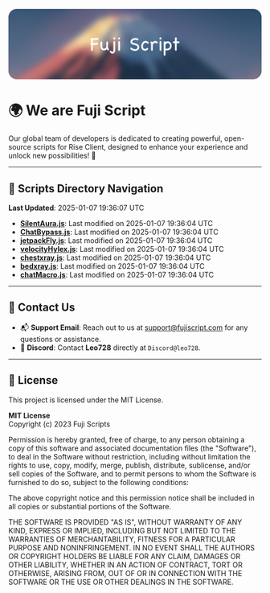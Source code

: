 ![Banner](.github/b.webp)

# 🌍 **We are Fuji Script**

Our global team of developers is dedicated to creating powerful, open-source scripts for Rise Client, designed to enhance your experience and unlock new possibilities! 🌟

---
<!-- SCRIPTS_NAVIGATION_START -->
## 📂 **Scripts Directory Navigation**

**Last Updated**: 2025-01-07 19:36:07 UTC

- **[SilentAura.js](scripts/SilentAura.js)**: Last modified on 2025-01-07 19:36:04 UTC
- **[ChatBypass.js](scripts/ChatBypass.js)**: Last modified on 2025-01-07 19:36:04 UTC
- **[jetpackFly.js](scripts/jetpackFly.js)**: Last modified on 2025-01-07 19:36:04 UTC
- **[velocityHylex.js](scripts/velocityHylex.js)**: Last modified on 2025-01-07 19:36:04 UTC
- **[chestxray.js](scripts/chestxray.js)**: Last modified on 2025-01-07 19:36:04 UTC
- **[bedxray.js](scripts/bedxray.js)**: Last modified on 2025-01-07 19:36:04 UTC
- **[chatMacro.js](scripts/chatMacro.js)**: Last modified on 2025-01-07 19:36:04 UTC

<!-- SCRIPTS_NAVIGATION_END -->

---

## 💬 **Contact Us**  
- 📬 **Support Email**: Reach out to us at [support@fujiscript.com](mailto:support@fujiscript.com) for any questions or assistance.  
- 💬 **Discord**: Contact **Leo728** directly at `Discord@leo728`.

---

## 📜 **License**

This project is licensed under the MIT License.  

**MIT License**  
Copyright (c) 2023 Fuji Scripts  

Permission is hereby granted, free of charge, to any person obtaining a copy of this software and associated documentation files (the "Software"), to deal in the Software without restriction, including without limitation the rights to use, copy, modify, merge, publish, distribute, sublicense, and/or sell copies of the Software, and to permit persons to whom the Software is furnished to do so, subject to the following conditions:  

The above copyright notice and this permission notice shall be included in all copies or substantial portions of the Software.  

THE SOFTWARE IS PROVIDED "AS IS", WITHOUT WARRANTY OF ANY KIND, EXPRESS OR IMPLIED, INCLUDING BUT NOT LIMITED TO THE WARRANTIES OF MERCHANTABILITY, FITNESS FOR A PARTICULAR PURPOSE AND NONINFRINGEMENT. IN NO EVENT SHALL THE AUTHORS OR COPYRIGHT HOLDERS BE LIABLE FOR ANY CLAIM, DAMAGES OR OTHER LIABILITY, WHETHER IN AN ACTION OF CONTRACT, TORT OR OTHERWISE, ARISING FROM, OUT OF OR IN CONNECTION WITH THE SOFTWARE OR THE USE OR OTHER DEALINGS IN THE SOFTWARE.  
